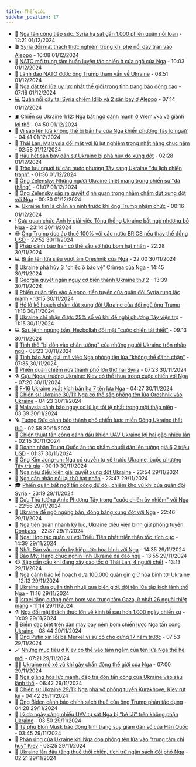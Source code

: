 ```yaml
---
title: Thế giới
sidebar_position: 17
---
```


<!-- dantri-the-gioi:START -->
- 🌋 [Nga tấn công tiếp sức, Syria hạ sát gần 1.000 phiến quân nổi loạn](https://dantri.com.vn/the-gioi/nga-tan-cong-tiep-suc-syria-ha-sat-gan-1000-phien-quan-noi-loan-20241201190756755.htm) - 12:21 01/12/2024
- 🎬 [Syria đối mặt thách thức nghiêm trọng khi phe nổi dậy tràn vào Aleppo](https://dantri.com.vn/the-gioi/syria-doi-mat-thach-thuc-nghiem-trong-khi-phe-noi-day-tran-vao-aleppo-20241201170753530.htm) - 10:08 01/12/2024
- 🧰 [NATO mở trung tâm huấn luyện tác chiến ở cửa ngõ của Nga](https://dantri.com.vn/the-gioi/nato-mo-trung-tam-huan-luyen-tac-chien-o-cua-ngo-cua-nga-20241201163420163.htm) - 10:03 01/12/2024
- 🌋 [Lãnh đạo NATO được ông Trump tham vấn về Ukraine](https://dantri.com.vn/the-gioi/lanh-dao-nato-duoc-ong-trump-tham-van-ve-ukraine-20241201145801240.htm) - 08:51 01/12/2024
- 🗽 [Nga đặt tên lửa uy lực nhất thế giới trong tình trạng báo động cao](https://dantri.com.vn/the-gioi/nga-dat-ten-lua-uy-luc-nhat-the-gioi-trong-tinh-trang-bao-dong-cao-20241201133803319.htm) - 07:16 01/12/2024
- 💻 [Quân nổi dậy tại Syria chiếm Idlib và 2 sân bay ở Aleppo](https://dantri.com.vn/the-gioi/quan-noi-day-tai-syria-chiem-idlib-va-2-san-bay-o-aleppo-20241201114208997.htm) - 07:14 01/12/2024
- ⛽️ [Chiến sự Ukraine 1/12: Nga bất ngờ đánh mạnh ở Vremivka và giành lợi thế](https://dantri.com.vn/the-gioi/chien-su-ukraine-112-nga-bat-ngo-danh-manh-o-vremivka-va-gianh-loi-the-20241201112254629.htm) - 04:50 01/12/2024
- 🤩 [Vì sao tên lửa không thể bị bắn hạ của Nga khiến phương Tây lo ngại?](https://dantri.com.vn/the-gioi/vi-sao-ten-lua-khong-the-bi-ban-ha-cua-nga-khien-phuong-tay-lo-ngai-20241201113424080.htm) - 04:41 01/12/2024
- 🧐 [Thái Lan, Malaysia đối mặt với lũ lụt nghiêm trọng nhất hàng chục năm](https://dantri.com.vn/the-gioi/thai-lan-malaysia-doi-mat-voi-lu-lut-nghiem-trong-nhat-hang-chuc-nam-20241201094836929.htm) - 02:58 01/12/2024
- 🎊 [Hầu hết sân bay dân sự Ukraine bị phá hủy do xung đột](https://dantri.com.vn/the-gioi/hau-het-san-bay-dan-su-ukraine-bi-pha-huy-do-xung-dot-20241201090228970.htm) - 02:28 01/12/2024
- 📝 [Trào lưu người từ các nước phương Tây sang Ukraine &quot;du lịch chiến tranh&quot;](https://dantri.com.vn/the-gioi/trao-luu-nguoi-tu-cac-nuoc-phuong-tay-sang-ukraine-du-lich-chien-tranh-20241201083415876.htm) - 01:36 01/12/2024
- 🤡 [Ông Zelensky: Những người Ukraine thiệt mạng trong chiến sự &quot;đã thắng&quot;](https://dantri.com.vn/the-gioi/ong-zelensky-nhung-nguoi-ukraine-thiet-mang-trong-chien-su-da-thang-20241201080631433.htm) - 01:07 01/12/2024
- 🥷 [Ông Zelensky sắp ra quyết định quan trọng nhằm chấm dứt xung đột với Nga](https://dantri.com.vn/the-gioi/ong-zelensky-sap-ra-quyet-dinh-quan-trong-nham-cham-dut-xung-dot-voi-nga-20241201072225670.htm) - 00:30 01/12/2024
- 🏊 [Ukraine tìm lá chắn an ninh trước khi ông Trump nhậm chức](https://dantri.com.vn/the-gioi/ukraine-tim-la-chan-an-ninh-truoc-khi-ong-trump-nham-chuc-20241128161652152.htm) - 00:16 01/12/2024
- 🕯 [Cựu quan chức Anh lý giải việc Tổng thống Ukraine bất ngờ nhượng bộ Nga](https://dantri.com.vn/the-gioi/cuu-quan-chuc-anh-ly-giai-viec-tong-thong-ukraine-bat-ngo-nhuong-bo-nga-20241201060935792.htm) - 23:14 30/11/2024
- 😎 [Ông Trump dọa áp thuế 100% với các nước BRICS nếu thay thế đồng USD](https://dantri.com.vn/the-gioi/ong-trump-doa-ap-thue-100-voi-cac-nuoc-brics-neu-thay-the-dong-usd-20241201020922275.htm) - 22:52 30/11/2024
- 🌈 [Pháp cảnh báo Iran có thể sắp sở hữu bom hạt nhân](https://dantri.com.vn/the-gioi/phap-canh-bao-iran-co-the-sap-so-huu-bom-hat-nhan-20241201015108530.htm) - 22:28 30/11/2024
- 💻 [Bí ẩn tên lửa siêu vượt âm Oreshnik của Nga](https://dantri.com.vn/the-gioi/bi-an-ten-lua-sieu-vuot-am-oreshnik-cua-nga-20241128161534640.htm) - 22:00 30/11/2024
- 🤖 [Ukraine phá hủy 3 &quot;chiếc ô bảo vệ&quot; Crimea của Nga](https://dantri.com.vn/the-gioi/ukraine-pha-huy-3-chiec-o-bao-ve-crimea-cua-nga-20241130214138962.htm) - 14:45 30/11/2024
- 🦏 [Georgia quyết ngăn nguy cơ biến thành Ukraine thứ 2](https://dantri.com.vn/the-gioi/georgia-quyet-ngan-nguy-co-bien-thanh-ukraine-thu-2-20241130203558061.htm) - 13:39 30/11/2024
- 🌁 [Phiến quân tiến vào Aleppo, tiền tuyến của quân đội Syria rung lắc mạnh](https://dantri.com.vn/the-gioi/phien-quan-tien-vao-aleppo-tien-tuyen-cua-quan-doi-syria-rung-lac-manh-20241130201837121.htm) - 13:15 30/11/2024
- 🐘 [Hé lộ kế hoạch chấm dứt xung đột Ukraine của đội ngũ ông Trump](https://dantri.com.vn/the-gioi/he-lo-ke-hoach-cham-dut-xung-dot-ukraine-cua-doi-ngu-ong-trump-20241130160356761.htm) - 11:18 30/11/2024
- 🥷 [Ukraine chỉ nhận được 25% số vũ khí đề nghị phương Tây viện trợ](https://dantri.com.vn/the-gioi/ukraine-chi-nhan-duoc-25-so-vu-khi-de-nghi-phuong-tay-vien-tro-20241130180307284.htm) - 11:15 30/11/2024
- 💻 [Sau lệnh ngừng bắn, Hezbollah đối mặt &quot;cuộc chiến tái thiết&quot;](https://dantri.com.vn/the-gioi/sau-lenh-ngung-ban-hezbollah-doi-mat-cuoc-chien-tai-thiet-20241130161248730.htm) - 09:13 30/11/2024
- 🎡 [Tình thế &quot;bị dồn vào chân tường&quot; của những người Ukraine trốn nhập ngũ](https://dantri.com.vn/the-gioi/tinh-the-bi-don-vao-chan-tuong-cua-nhung-nguoi-ukraine-tron-nhap-ngu-20241130122051243.htm) - 08:23 30/11/2024
- 🧰 [Tình báo Anh giải mã việc Nga phóng tên lửa &quot;không thể đánh chặn&quot;](https://dantri.com.vn/the-gioi/tinh-bao-anh-giai-ma-viec-nga-phong-ten-lua-khong-the-danh-chan-20241130134219771.htm) - 07:35 30/11/2024
- 🥸 [Phiến quân chiếm nửa thành phố lớn thứ hai Syria](https://dantri.com.vn/the-gioi/phien-quan-chiem-nua-thanh-pho-lon-thu-hai-syria-20241130141658543.htm) - 07:23 30/11/2024
- ⚗️ [Cựu Ngoại trưởng Ukraine: Kiev có thể thua trong cuộc chiến với Nga](https://dantri.com.vn/the-gioi/cuu-ngoai-truong-ukraine-kiev-co-the-thua-trong-cuoc-chien-voi-nga-20241130080444621.htm) - 07:20 30/11/2024
- 🌮 [F-16 Ukraine xuất kích bắn hạ 7 tên lửa Nga](https://dantri.com.vn/the-gioi/f-16-ukraine-xuat-kich-ban-ha-7-ten-lua-nga-20241130103940788.htm) - 04:27 30/11/2024
- 🎃 [Chiến sự Ukraine 30/11: Nga có thể sắp phóng tên lửa Oreshnik vào Ukraine](https://dantri.com.vn/the-gioi/chien-su-ukraine-3011-nga-co-the-sap-phong-ten-lua-oreshnik-vao-ukraine-20241130081936684.htm) - 04:23 30/11/2024
- 💫 [Malaysia cảnh báo nguy cơ lũ lụt tồi tệ nhất trong một thập niên](https://dantri.com.vn/the-gioi/malaysia-canh-bao-nguy-co-lu-lut-toi-te-nhat-trong-mot-thap-nien-20241130103739797.htm) - 03:39 30/11/2024
- 🪜 [Tướng Đức cảnh báo thành phố chiến lược miền Đông Ukraine thất thủ](https://dantri.com.vn/the-gioi/tuong-duc-canh-bao-thanh-pho-chien-luoc-mien-dong-ukraine-that-thu-20241130093431267.htm) - 02:58 30/11/2024
- 🌋 [Chiến thuật tấn công đánh dấu khiến UAV Ukraine lợi hại gấp nhiều lần](https://dantri.com.vn/the-gioi/chien-thuat-tan-cong-danh-dau-khien-uav-ukraine-loi-hai-gap-nhieu-lan-20241130090455444.htm) - 02:15 30/11/2024
- 🦏 [Doanh nhân Trung Quốc ăn tác phẩm chuối dán lên tường giá 6,2 triệu USD](https://dantri.com.vn/the-gioi/doanh-nhan-trung-quoc-an-tac-pham-chuoi-dan-len-tuong-gia-62-trieu-usd-20241130081748929.htm) - 01:37 30/11/2024
- 👀 [Ông Kim Jong-un: Nga có quyền tự vệ trước Ukraine, buộc phương Tây trả giá](https://dantri.com.vn/the-gioi/ong-kim-jong-un-nga-co-quyen-tu-ve-truoc-ukraine-buoc-phuong-tay-tra-gia-20241130070225895.htm) - 00:19 30/11/2024
- 🧰 [Nga nêu điều kiện giải quyết xung đột Ukraine](https://dantri.com.vn/the-gioi/nga-neu-dieu-kien-giai-quyet-xung-dot-ukraine-20241130063332772.htm) - 23:54 29/11/2024
- 🚀 [Nga cân nhắc nối lại thử hạt nhân](https://dantri.com.vn/the-gioi/nga-can-nhac-noi-lai-thu-hat-nhan-20241130064719145.htm) - 23:47 29/11/2024
- 🎓 [Phiến quân bất ngờ tấn công dữ dội, chiếm kho vũ khí của quân đội Syria](https://dantri.com.vn/the-gioi/phien-quan-bat-ngo-tan-cong-du-doi-chiem-kho-vu-khi-cua-quan-doi-syria-20241130060821725.htm) - 23:19 29/11/2024
- 🥸 [Cựu Thủ tướng Anh: Phương Tây trong &quot;cuộc chiến ủy nhiệm&quot; với Nga](https://dantri.com.vn/the-gioi/cuu-thu-tuong-anh-phuong-tay-trong-cuoc-chien-uy-nhiem-voi-nga-20241129220224497.htm) - 22:56 29/11/2024
- 🦅 [Ukraine để ngỏ ngừng bắn, đóng băng xung đột với Nga](https://dantri.com.vn/the-gioi/ukraine-de-ngo-ngung-ban-dong-bang-xung-dot-voi-nga-20241130052017269.htm) - 22:46 29/11/2024
- 🤭 [Nga tiến quân nhanh kỷ lục, Ukraine điều viện binh giữ phòng tuyến Donbass](https://dantri.com.vn/the-gioi/nga-tien-quan-nhanh-ky-luc-ukraine-dieu-vien-binh-giu-phong-tuyen-donbass-20241129230705866.htm) - 22:37 29/11/2024
- 🤖 [Nga: Hợp tác quân sự với Triều Tiên phát triển thần tốc, tích cực](https://dantri.com.vn/the-gioi/nga-hop-tac-quan-su-voi-trieu-tien-phat-trien-than-toc-tich-cuc-20241129154226900.htm) - 14:39 29/11/2024
- 🐲 [Nhật Bản vẫn muốn ký hiệp ước hòa bình với Nga](https://dantri.com.vn/the-gioi/nhat-ban-van-muon-ky-hiep-uoc-hoa-binh-voi-nga-20241129204813812.htm) - 14:35 29/11/2024
- 🫣 [Báo Mỹ: Hàng chục nghìn lính Ukraine đã đào ngũ](https://dantri.com.vn/the-gioi/bao-my-hang-chuc-nghin-linh-ukraine-da-dao-ngu-20241129201854356.htm) - 13:55 29/11/2024
- 🐵 [Sập cần cẩu khi đang xây cao tốc ở Thái Lan, 4 người chết](https://dantri.com.vn/the-gioi/sap-can-cau-khi-dang-xay-cao-toc-o-thai-lan-4-nguoi-chet-20241129151733366.htm) - 13:13 29/11/2024
- 🫶 [Nga cảnh báo kế hoạch đưa 100.000 quân gìn giữ hòa bình tới Ukraine](https://dantri.com.vn/the-gioi/nga-canh-bao-ke-hoach-dua-100000-quan-gin-giu-hoa-binh-toi-ukraine-20241129185912400.htm) - 12:13 29/11/2024
- 💃 [Ukraine đưa quân tinh nhuệ qua biên giới, dội tên lửa tập kích lãnh thổ Nga](https://dantri.com.vn/the-gioi/ukraine-dua-quan-tinh-nhue-qua-bien-gioi-doi-ten-lua-tap-kich-lanh-tho-nga-20241129165041924.htm) - 11:16 29/11/2024
- 💫 [Israel tăng cường ném bom vào trung tâm Gaza, ít nhất 26 người thiệt mạng](https://dantri.com.vn/the-gioi/israel-tang-cuong-nem-bom-vao-trung-tam-gaza-it-nhat-26-nguoi-thiet-mang-20241129181347934.htm) - 11:14 29/11/2024
- ⚗️ [Nga đối mặt thách thức lớn về kinh tế sau hơn 1.000 ngày chiến sự](https://dantri.com.vn/the-gioi/nga-doi-mat-thach-thuc-lon-ve-kinh-te-sau-hon-1000-ngay-chien-su-20241129155651344.htm) - 10:09 29/11/2024
- 🥷 [Điểm đặc biệt trên dàn máy bay ném bom chiến lược Nga tấn công Ukraine](https://dantri.com.vn/the-gioi/diem-dac-biet-tren-dan-may-bay-nem-bom-chien-luoc-nga-tan-cong-ukraine-20241129151658124.htm) - 08:44 29/11/2024
- 🥸 [Ông Putin xin lỗi bà Merkel vì sự cố chó cưng 17 năm trước](https://dantri.com.vn/the-gioi/ong-putin-xin-loi-ba-merkel-vi-su-co-cho-cung-17-nam-truoc-20241129144231367.htm) - 07:53 29/11/2024
- 🪄 [Những mục tiêu ở Kiev có thể vào tầm ngắm của tên lửa Nga thế hệ mới](https://dantri.com.vn/the-gioi/nhung-muc-tieu-o-kiev-co-the-vao-tam-ngam-cua-ten-lua-nga-the-he-moi-20241129140413105.htm) - 07:21 29/11/2024
- 🧑‍💻 [Ukraine mổ xẻ vũ khí gây chấn động thế giới của Nga](https://dantri.com.vn/the-gioi/ukraine-mo-xe-vu-khi-gay-chan-dong-the-gioi-cua-nga-20241129091558894.htm) - 07:00 29/11/2024
- 🤭 [Nga giáng hỏa lực mạnh, đáp trả đòn tấn công của Ukraine vào sâu lãnh thổ](https://dantri.com.vn/the-gioi/nga-giang-hoa-luc-manh-dap-tra-don-tan-cong-cua-ukraine-vao-sau-lanh-tho-20241129132214453.htm) - 06:42 29/11/2024
- 🗽 [Chiến sự Ukraine 29/11: Nga phá vỡ phòng tuyến Kurakhove, Kiev rút lui](https://dantri.com.vn/the-gioi/chien-su-ukraine-2911-nga-pha-vo-phong-tuyen-kurakhove-kiev-rut-lui-20241129111952196.htm) - 04:42 29/11/2024
- 🤖 [Ông Biden cảnh báo chính sách thuế của ông Trump phản tác dụng](https://dantri.com.vn/the-gioi/ong-biden-canh-bao-chinh-sach-thue-cua-ong-trump-phan-tac-dung-20241129111929565.htm) - 04:28 29/11/2024
- 🌈 [Lý do ngày càng nhiều UAV tự sát Nga bị &quot;bẻ lái&quot; trên không phận Ukraine](https://dantri.com.vn/the-gioi/ly-do-ngay-cang-nhieu-uav-tu-sat-nga-bi-be-lai-tren-khong-phan-ukraine-20241129104338412.htm) - 03:50 29/11/2024
- 🤩 [Tỷ phú Elon Musk báo động tình trạng suy giảm dân số của Hàn Quốc](https://dantri.com.vn/the-gioi/ty-phu-elon-musk-bao-dong-tinh-trang-suy-giam-dan-so-cua-han-quoc-20241129103801240.htm) - 03:45 29/11/2024
- 🤗 [Phản ứng của Ukraine khi Nga dọa phóng tên lửa vào &quot;trung tâm chỉ huy&quot; Kiev](https://dantri.com.vn/the-gioi/phan-ung-cua-ukraine-khi-nga-doa-phong-ten-lua-vao-trung-tam-chi-huy-kiev-20241129100835985.htm) - 03:25 29/11/2024
- 🙉 [Ukraine lần đầu tăng thuế thời chiến, tích trữ ngân sách đối phó Nga](https://dantri.com.vn/the-gioi/ukraine-lan-dau-tang-thue-thoi-chien-tich-tru-ngan-sach-doi-pho-nga-20241129091344722.htm) - 02:21 29/11/2024<!-- dantri-the-gioi:END -->
